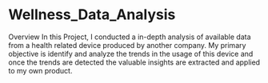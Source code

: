 # Wellness_Data_Analysis
Overview
In this Project, I conducted a in-depth analysis of available data from a health related device produced by another company. My primary objective is identify and analyze the trends in the usage of this device and once the trends are detected the valuable insights are extracted and applied to my own product.
